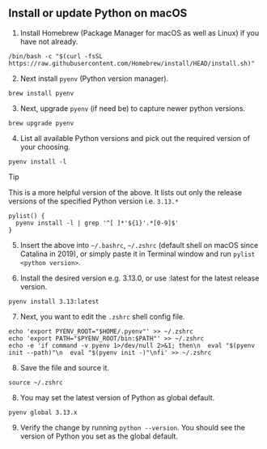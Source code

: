 ## Install or update Python on macOS


1. Install Homebrew (Package Manager for macOS as well as Linux) if you have not already.

```
/bin/bash -c "$(curl -fsSL 
https://raw.githubusercontent.com/Homebrew/install/HEAD/install.sh)"
```

2. Next install `pyenv` (Python version manager).

```
brew install pyenv
```

3. Next, upgrade `pyenv` (if need be) to capture newer python versions.

```
brew upgrade pyenv
```

4. List all available Python versions and pick out the required version of your choosing.

```
pyenv install -l
```

>[!TIP]
> This is a more helpful version of the above. It lists out only the release versions of the specified Python version i.e. `3.13.*`
```
pylist() {
  pyenv install -l | grep '^[ ]*'${1}'.*[0-9]$'
}
```

5. Insert the above into `~/.bashrc`, `~/.zshrc` (default shell on macOS since Catalina in 2019), or simply paste it in Terminal window and run `pylist <python version>`.

6. Install the desired version e.g. 3.13.0, or use :latest for the latest release version.

```
pyenv install 3.13:latest
```

7. Next, you want to edit the `.zshrc` shell config file.
```
echo 'export PYENV_ROOT="$HOME/.pyenv"' >> ~/.zshrc
echo 'export PATH="$PYENV_ROOT/bin:$PATH"' >> ~/.zshrc
echo -e 'if command -v pyenv 1>/dev/null 2>&1; then\n  eval "$(pyenv init --path)"\n  eval "$(pyenv init -)"\nfi' >> ~/.zshrc
```

8. Save the file and source it.

```
source ~/.zshrc
```

8. You may set the latest version of Python as global default.

```
pyenv global 3.13.x
```

9. Verify the change by running `python --version`. You should see the version of Python you set as the global default.
